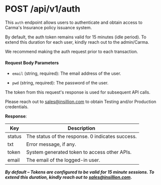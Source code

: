 # POST /api/v1/auth

This `auth` endpoint allows users to authenticate and obtain access to Carma's Insurance policy issuance system.

By default, the auth token remains valid for 15 minutes (idle period). To extend this duration for each user, kindly reach out to the admin/Carma.

We recommend making the auth request prior to each transaction.

#### Request Body Parameters

- `email` (string, required): The email address of the user.
    
- `pwd` (string, required): The password of the user.
    

The token from this request's response is used for subsequent API calls.

Please reach out to [sales@insillion.com](https://mailto:sales@insillion.com) to obtain Testing and/or Production credentials.

**Response**:

| Key | Description |
| --- | --- |
| status | The status of the response. 0 indicates success. |
| txt | Error message, if any. |
| token | System generated token to access other APIs. |
| email | The email of the logged-in user. |

_**By default – Tokens are configured to be valid for 15 minute sessions. To extend this duration, kindly reach out to**_ [<i><b>sales@insillion.com</b></i>](https://mailto:sales@insillion.com)_**.**_

